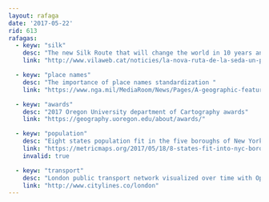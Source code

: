 ```yaml
---
layout: rafaga
date: '2017-05-22'
rid: 613
rafagas:
  - keyw: "silk"
    desc: "The new Silk Route that will change the world in 10 years and will put China in the front of the world"
    link: "http://www.vilaweb.cat/noticies/la-nova-ruta-de-la-seda-un-pla-marshall-xines-que-canviara-el-mon-en-deu-anys-the-belt-and-road-initiative/"

  - keyw: "place names"
    desc: "The importance of place names standardization "
    link: "https://www.nga.mil/MediaRoom/News/Pages/A-geographic-feature-by-any-other-name-would-just-be-confusing.aspx"

  - keyw: "awards"
    desc: "2017 Oregon University department of Cartography awards"
    link: "https://geography.uoregon.edu/about/awards/"

  - keyw: "population"
    desc: "Eight states population fit in the five boroughs of New York City"
    link: "https://metricmaps.org/2017/05/18/8-states-fit-into-nyc-boroughs/"
    invalid: true

  - keyw: "transport"
    desc: "London public transport network visualized over time with Open Data"
    link: "http://www.citylines.co/london"
---
```

